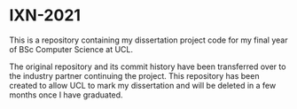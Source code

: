 # IXN-2021
This is a repository containing my dissertation project code for my final year of BSc Computer Science at UCL. 

The original repository and its commit history have been transferred over to the industry partner continuing the project. This repository has been created to allow UCL to mark my dissertation and will be deleted in a few months once I have graduated. 
